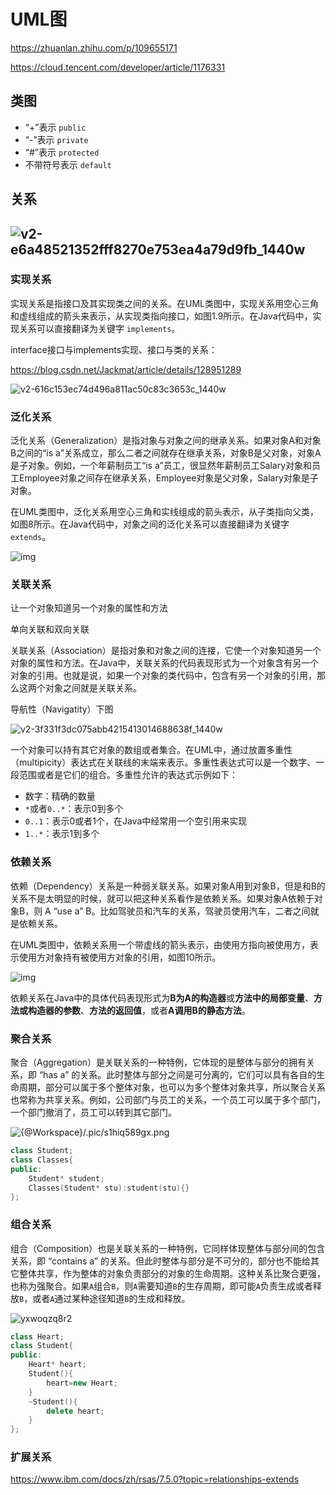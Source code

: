 # UML图

https://zhuanlan.zhihu.com/p/109655171

https://cloud.tencent.com/developer/article/1176331

## 类图

- “+”表示 `public`
- “-”表示 `private`
- “#”表示 `protected`
- 不带符号表示 `default`

## 关系

## ![v2-e6a48521352fff8270e753ea4a79d9fb_1440w](./pics/v2-e6a48521352fff8270e753ea4a79d9fb_1440w.webp)

### 实现关系

实现关系是指接口及其实现类之间的关系。在UML类图中，实现关系用空心三角和虚线组成的箭头来表示，从实现类指向接口，如图1.9所示。在Java代码中，实现关系可以直接翻译为关键字 `implements`。

interface接口与implements实现、接口与类的关系：

https://blog.csdn.net/Jackmat/article/details/128951289

![v2-616c153ec74d496a811ac50c83c3653c_1440w](./pics/v2-616c153ec74d496a811ac50c83c3653c_1440w.webp)

### 泛化关系

泛化关系（Generalization）是指对象与对象之间的继承关系。如果对象A和对象B之间的“is a”关系成立，那么二者之间就存在继承关系，对象B是父对象，对象A是子对象。例如，一个年薪制员工“is a”员工，很显然年薪制员工Salary对象和员工Employee对象之间存在继承关系，Employee对象是父对象，Salary对象是子对象。

在UML类图中，泛化关系用空心三角和实线组成的箭头表示，从子类指向父类，如图8所示。在Java代码中，对象之间的泛化关系可以直接翻译为关键字 `extends`。　　　　　　　　　　　　　　　　　　　　　　　　　

![img](./pics/v2-04064db11797cf36229d67407fea1b83_1440w.webp)

### 关联关系

让一个对象知道另一个对象的属性和方法

单向关联和双向关联

关联关系（Association）是指对象和对象之间的连接，它使一个对象知道另一个对象的属性和方法。在Java中，关联关系的代码表现形式为一个对象含有另一个对象的引用。也就是说，如果一个对象的类代码中，包含有另一个对象的引用，那么这两个对象之间就是关联关系。

导航性（Navigatity）下图

![v2-3f331f3dc075abb4215413014688638f_1440w](./pics/v2-3f331f3dc075abb4215413014688638f_1440w.webp)

一个对象可以持有其它对象的数组或者集合。在UML中，通过放置多重性（multipicity）表达式在关联线的末端来表示。多重性表达式可以是一个数字、一段范围或者是它们的组合。多重性允许的表达式示例如下：

- 数字：精确的数量
- `*`或者`0..*`：表示0到多个
- `0..1`：表示0或者1个，在Java中经常用一个空引用来实现
- `1..*`：表示1到多个

### 依赖关系

依赖（Dependency）关系是一种弱关联关系。如果对象A用到对象B，但是和B的关系不是太明显的时候，就可以把这种关系看作是依赖关系。如果对象A依赖于对象B，则 A “use a” B。比如驾驶员和汽车的关系，驾驶员使用汽车，二者之间就是依赖关系。

在UML类图中，依赖关系用一个带虚线的箭头表示，由使用方指向被使用方，表示使用方对象持有被使用方对象的引用，如图10所示。

![img](./pics/v2-431e044bbf26778a20dd788968e22aac_1440w.webp)

依赖关系在Java中的具体代码表现形式为**B为A的构造器**或**方法中的局部变量**、**方法或构造器的参数**、**方法的返回值**，或者**A调用B的静态方法**。

### 聚合关系

聚合（Aggregation）是关联关系的一种特例，它体现的是整体与部分的拥有关系，即 “has a” 的关系。此时整体与部分之间是可分离的，它们可以具有各自的生命周期，部分可以属于多个整体对象，也可以为多个整体对象共享，所以聚合关系也常称为共享关系。例如，公司部门与员工的关系，一个员工可以属于多个部门，一个部门撤消了，员工可以转到其它部门。

![{@Workspace}/.pic/s1hiq589gx.png](./pics/s1hiq589gx.png)

```cpp
class Student;
class Classes{
public:
    Student* student; 
    Classes(Student* stu):student(stu){}
};
```

### 组合关系 

组合（Composition）也是关联关系的一种特例，它同样体现整体与部分间的包含关系，即 “contains a” 的关系。但此时整体与部分是不可分的，部分也不能给其它整体共享，作为整体的对象负责部分的对象的生命周期。这种关系比聚合更强，也称为强聚合。如果`A`组合`B`，则`A`需要知道`B`的生存周期，即可能`A`负责生成或者释放`B`，或者`A`通过某种途径知道`B`的生成和释放。

![yxwoqzq8r2](./pics/yxwoqzq8r2.png)

```cpp
class Heart;
class Student{
public:
    Heart* heart; 
    Student(){
        heart=new Heart;
    }
    ~Student(){
        delete heart;
    }
};
```

### 扩展关系

https://www.ibm.com/docs/zh/rsas/7.5.0?topic=relationships-extends